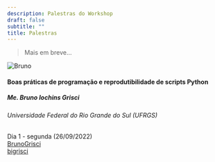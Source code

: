 ```yaml
---
description: Palestras do Workshop
draft: false
subtitle: ""
title: Palestras
---
```


> Mais em breve...

<div class="card-columns">
<div class="card">
  <img class="card-img-top" src="/images/palestras/bruno1.jpg" alt="Bruno">
  <div class="card-body">
    <h4 class="card-title">Boas práticas de programação e reprodutibilidade de scripts Python</h4>
    <h5>Me. Bruno Iochins Grisci</h5>
    <h6 class="card-title mb-2 text-muted">Universidade Federal do Rio Grande do Sul (UFRGS)</h6>
     <p class="card-text"><i class="fas fa-calendar" ></i> Dia 1 - segunda (26/09/2022)<br>
     <a href="https://twitter.com/BrunoGrisci" class="card-link"><i class="fab fa-twitter" ></i>BrunoGrisci</a><br>
     <a href="https://instagram.com/bigrisci" class="card-link"><i class="fab fa-instagram" ></i> bigrisci</a></p>
   </div>
</div>

<!---
<div class="card">
  <img class="card-img-top" src="images/palestras/bruno.jpg" alt="Card image cap">
  <div class="card-body">
    <h4 class="card-title">Boas práticas de programação e reprodutibilidade de scripts Python</h4>
    <h5>Me. Bruno Iochins Grisci</h5>
    <h6 class="card-title mb-2 text-muted">Universidade Federal do Rio Grande do Sul (UFRGS)</h6>
     <p class="card-text"><i class="fas fa-calendar" ></i> 29/09/22 <br>
     <a href="https://twitter.com/BrunoGrisci" class="card-link"><i class="fab fa-twitter" ></i>BrunoGrisci</a><br>
     <a href="https://instagram.com/bigrisci" class="card-link"><i class="fab fa-instagram" ></i> bigrisci</a></p>
   </div>
</div>

<div class="card">
  <img class="card-img-top" src="images/palestras/bruno.jpg" alt="Card image cap">
  <div class="card-body">
    <h4 class="card-title">Boas práticas de programação e reprodutibilidade de scripts Python</h4>
    <h5>Me. Bruno Iochins Grisci</h5>
    <h6 class="card-title mb-2 text-muted">Universidade Federal do Rio Grande do Sul (UFRGS)</h6>
     <p class="card-text"><i class="fas fa-calendar" ></i> 29/09/22 <br>
     <a href="https://twitter.com/BrunoGrisci" class="card-link"><i class="fab fa-twitter" ></i>BrunoGrisci</a><br>
     <a href="https://instagram.com/bigrisci" class="card-link"><i class="fab fa-instagram" ></i> bigrisci</a></p>
   </div>
</div>

<div class="card" style="width: 18rem;">
  <img class="card-img-top" src="images/palestras/bruno.jpg" alt="Card image cap">
  <div class="card-body">
    <h4 class="card-title">Boas práticas de programação e reprodutibilidade de scripts Python</h4>
    <h5>Me. Bruno Iochins Grisci</h5>
    <h6 class="card-title mb-2 text-muted">Universidade Federal do Rio Grande do Sul (UFRGS)</h6>
     <p class="card-text"><i class="fas fa-calendar" ></i> 29/09/22 <br>
     <a href="https://twitter.com/BrunoGrisci" class="card-link"><i class="fab fa-twitter" ></i>BrunoGrisci</a><br>
     <a href="https://instagram.com/bigrisci" class="card-link"><i class="fab fa-instagram" ></i> bigrisci</a></p>
   </div>
</div>---> 
 
</div>